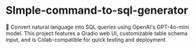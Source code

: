 # SImple-command-to-sql-generator
🧠 Convert natural language into SQL queries using OpenAI's GPT-4o-mini model. This project features a Gradio web UI, customizable table schema input, and is Colab-compatible for quick testing and deployment.
